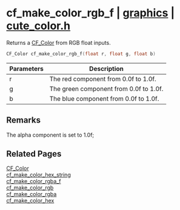 # cf_make_color_rgb_f | [graphics](https://github.com/RandyGaul/cute_framework/blob/master/docs/graphics/README.md) | [cute_color.h](https://github.com/RandyGaul/cute_framework/blob/master/include/cute_color.h)

Returns a [CF_Color](https://github.com/RandyGaul/cute_framework/blob/master/docs/graphics/cf_color.md) from RGB float inputs.

```cpp
CF_Color cf_make_color_rgb_f(float r, float g, float b)
```

Parameters | Description
--- | ---
r | The red component from 0.0f to 1.0f.
g | The green component from 0.0f to 1.0f.
b | The blue component from 0.0f to 1.0f.

## Remarks

The alpha component is set to 1.0f;

## Related Pages

[CF_Color](https://github.com/RandyGaul/cute_framework/blob/master/docs/graphics/cf_color.md)  
[cf_make_color_hex_string](https://github.com/RandyGaul/cute_framework/blob/master/docs/graphics/cf_make_color_hex_string.md)  
[cf_make_color_rgba_f](https://github.com/RandyGaul/cute_framework/blob/master/docs/graphics/cf_make_color_rgba_f.md)  
[cf_make_color_rgb](https://github.com/RandyGaul/cute_framework/blob/master/docs/graphics/cf_make_color_rgb.md)  
[cf_make_color_rgba](https://github.com/RandyGaul/cute_framework/blob/master/docs/graphics/cf_make_color_rgba.md)  
[cf_make_color_hex](https://github.com/RandyGaul/cute_framework/blob/master/docs/graphics/cf_make_color_hex.md)  
